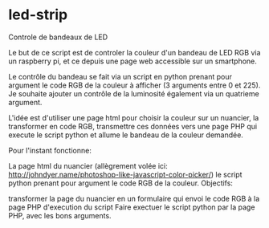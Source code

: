 # led-strip
Controle de bandeaux de LED

Le but de ce script est de controler la couleur d'un bandeau de LED RGB via un raspberry pi, et ce depuis une page web accessible sur un smartphone.

Le contrôle du bandeau se fait via un script en python prenant pour argument le code RGB de la couleur à afficher (3 arguments entre 0 et 225). Je souhaite ajouter un contrôle de la luminosité également via un quatrieme argument.

L'idée est d'utiliser une page html pour choisir la couleur sur un nuancier, la transformer en code RGB, transmettre ces données vers une page PHP qui execute le script python et allume le bandeau de la couleur demandée.

Pour l'instant fonctionne:

La page html du nuancier (allègrement volée ici: http://johndyer.name/photoshop-like-javascript-color-picker/)
le script python prenant pour argument le code RGB de la couleur.
Objectifs:

transformer la page du nuancier en un formulaire qui envoi le code RGB à la page PHP d'execution du script
Faire exectuer le script python par la page PHP, avec les bons arguments.
